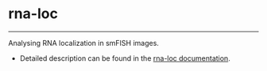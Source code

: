 # rna-loc
---
Analysing RNA localization in smFISH images. 

- Detailed description can be found in the [rna-loc documentation](https://muellerflorian.github.io/rna-loc/).

